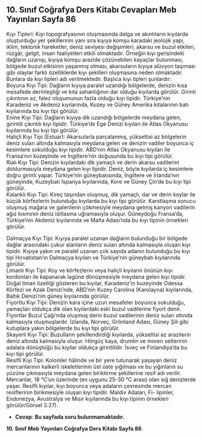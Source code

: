 ## 10. Sınıf Coğrafya Ders Kitabı Cevapları Meb Yayınları Sayfa 86

Kıyı Tipleri: Kıyı topografyasının oluşmasında dalga ve akıntıların kıyılarda oluşturduğu yer şekillerinin yanı sıra kıyıya komşu karadaki jeolojik yapı, iklim, tektonik hareketler, deniz seviyesi değişimleri, akarsu ve buzul etkileri, rüzgâr, gelgit, insan faaliyetleri etkili olmaktadır. Örneğin kıyı gerisindeki dağların uzanışı, kıyıya komşu arazide çözünebilen kayaçlar bulunması, bölgede buzul etkisinin yaşanmış olması, akarsuların kıyıya alüvyon taşıması gibi olaylar farklı özelliklerde kıyı şekilleri oluşmasına neden olmaktadır. Bunlara da kıyı tipleri adı verilmektedir. Başlıca kıyı tipleri şunlardır:  
 Boyuna Kıyı Tipi: Dağların kıyıya paralel uzandığı bölgelerde, denizin kısa mesafede derinleştiği ve kıta sahanlığının dar olduğu kıyılarda görülür. Girinti çıkıntının az, falez oluşumunun fazla olduğu kıyı tipidir. Türkiye’nin Karadeniz ve Akdeniz kıyılarında, Kuzey ve Güney Amerika kıtalarının batı kıyılarında bu kıyı tipi görülür.  
 Enine Kıyı Tipi: Dağların kıyıya dik uzandığı bölgelerde meydana gelen, girintili çıkıntılı kıyı tipidir. Türkiye’de Ege Denizi kıyıları ile Atlas Okyanusu kıyılarında bu kıyı tipi görülür.  
 Haliçli Kıyı Tipi (Estuar): Akarsularla parçalanmış, yükseltisi az bölgelerin deniz suları altında kalmasıyla meydana gelen ve denizin vadiler boyunca iç kesimlere sokulduğu kıyı tipidir. ABD’nin Atlas Okyanusu kıyıları ile Fransa’nın kuzeyinde ve İngiltere’nin doğusunda bu kıyı tipi görülür.  
 Rialı Kıyı Tipi: Denizin kıyılardaki dik yamaçlı ve derin akarsu vadilerini doldurmasıyla meydana gelen kıyı tipidir. Deniz, böyle kıyılarda iç kesimlere doğru girinti yapar. Türkiye’nin güneybatısında, İngiltere ve İrlanda’nın güneyinde, Kuzeybatı İspanya kıyılarında, Kore ve Güney Çin’de bu kıyı tipi görülür.  
 Kalanklı Kıyı Tipi: Kireç taşından oluşmuş, dik yamaçlı, dar ve derin koylar ile küçük körfezlerin bulunduğu kıyılarda bu kıyı tipi görülür. Karstlaşma sonucu oluşmuş mağara ve galerilerin çökmesiyle meydana gelmiş kanyon vadilerin ağız kısmının deniz istilasına uğramasıyla oluşur. Güneydoğu Fransa’da, Türkiye’nin Akdeniz kıyılarında ve Malta Adası’nda bu kıyı tipinin örnekleri görülür.

Dalmaçya Kıyı Tipi: Kıyıya paralel uzanan dağların bulunduğu bir bölgede dağlar arasındaki çukur alanların deniz suları altında kalmasıyla oluşan kıyı tipidir. Kıyıya yakın ve paralel uzanan çok sayıda adanın bulunduğu bu kıyı tipi Hırvatistan’ın Dalmaçya kıyıları ve Türkiye’nin güneybatı kıyılarında görülür.  
 Limanlı Kıyı Tipi: Koy ve körfezlerin veya haliçli kıyıların önünün kıyı kordonları ile kapanarak lagüne dönüşmesiyle meydana gelen kıyı tipidir. Doğal liman özelliği gösteren bu kıyılar, Karadeniz’in kuzeyinde Odessa Körfezi ve Azak Denizi’nde, ABD’nin Kuzey Carolina (Karolayna) kıyılarında, Baltık Denizi’nin güney kıyılarında görülür.  
 Fiyortlu Kıyı Tipi: Denizin kara içine uzun mesafeler boyunca sokulduğu, yamaçları oldukça dik olan kıyılardaki eski buzul vadilerine fiyort denir. Fiyortlar Buzul Çağı’nda oluşmuş derin buzul vadilerinin deniz suları altında kalmasıyla oluşmuşlardır. İzlanda, Norveç, Grönland Adası, Güney Şili gibi kutuplara yakın bölgelerde bu kıyı tipi görülür.  
 Skayerli Kıyı Tipi: Buzulların şekillendirdiği kıyılarda, yükseltisi az arazilerin deniz altında kalmasıyla oluşur. Hörgüç kaya, drumlin ve moren setlerinin adalara dönüştüğü bu kıyılar oldukça girintilidir. İsveç ve Finlandiya’da bu kıyı tipi görülür.  
 Resifli Kıyı Tipi: Koloniler hâlinde ve bir yere tutunarak yaşayan deniz mercanlarının kalkerli iskeletlerinin üst üste yığılması ve bu yığınların su yüzüne çıkmasıyla meydana gelen biriktirme şekillerine resif adı verilir. Mercanlar, 18 °C’un üzerinde (en uygunu 25-30 °C arası) olan sığ denizlerde yaşar. Resifli kıyılar, kıyı boyunca veya adaların çevresinde mercan resiflerinin birikmesiyle oluşan kıyı tipidir. Maldiv Adaları, Fi- lipinler, Endonezya, Avustralya ve Mısır kıyılarında bu kıyı tipinin örnekleri görülür/Görsel 3.27).

* **Cevap**: **Bu sayfada soru bulunmamaktadır.**

**10. Sınıf Meb Yayınları Coğrafya Ders Kitabı Sayfa 86**